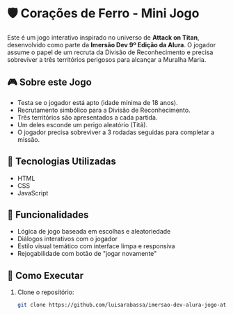 # 🛡️ Corações de Ferro - Mini Jogo

Este é um jogo interativo inspirado no universo de **Attack on Titan**, desenvolvido como parte da **Imersão Dev 9º Edição da Alura**. O jogador assume o papel de um recruta da Divisão de Reconhecimento e precisa sobreviver a três territórios perigosos para alcançar a Muralha Maria.

## 🎮 Sobre este Jogo

- Testa se o jogador está apto (idade mínima de 18 anos).
- Recrutamento simbólico para a Divisão de Reconhecimento.
- Três territórios são apresentados a cada partida.
- Um deles esconde um perigo aleatório (Titã).
- O jogador precisa sobreviver a 3 rodadas seguidas para completar a missão.

## 🎯 Tecnologias Utilizadas

- HTML
- CSS
- JavaScript

## 🧠 Funcionalidades

- Lógica de jogo baseada em escolhas e aleatoriedade
- Diálogos interativos com o jogador
- Estilo visual temático com interface limpa e responsiva
- Rejogabilidade com botão de "jogar novamente"

## 🚀 Como Executar

1. Clone o repositório:
   ```bash
   git clone https://github.com/luisarabassa/imersao-dev-alura-jogo-attack-on-titan.git
